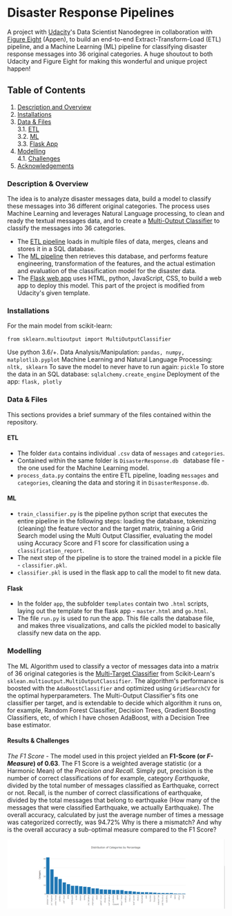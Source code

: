 # Disaster Response Pipelines

A project with [Udacity](https://www.udacity.com/)'s Data Scientist Nanodegree in collaboration with [Figure Eight](https://appen.com/) (Appen), to build an end-to-end Extract-Transform-Load (ETL) pipeline, and a Machine Learning (ML) pipeline for classifying disaster response messages into 36 original categories. A huge shoutout to both Udacity and Figure Eight for making this wonderful and unique project happen!

## Table of Contents

1. [Description and Overview](#description)
2. [Installations](#Installations)
3. [Data & Files](#data) <br>
   3.1. [ETL](#ETL) <br>
   3.2. [ML](#ML) <br>
   3.3. [Flask App](#Flask) <br>
4. [Modelling](#Modelling) <br>
   4.1. [Challenges](#Challenges) <br>
5. [Acknowledgements](#Acknowledgements)

<a name = "description"></a>

### Description & Overview

The idea is to analyze disaster messages data, build a model to classify these messages into 36 different original categories. The process uses Machine Learning and leverages Natural Language processing, to clean and ready the textual messages data, and to create a [Multi-Output Classifier](https://scikit-learn.org/stable/modules/generated/sklearn.multioutput.MultiOutputClassifier.html) to classify the messages into 36 categories.

- The [ETL pipeline](data/process_data.py) loads in multiple files of data, merges, cleans and stores it in a SQL database.
- The [ML pipeline](models/train_classifier.py) then retrieves this database, and performs feature engineering, transformation of the features, and the actual estimation and evaluation of the classification model for the disaster data.
- The [Flask web app](app/run.py) uses HTML, python, JavaScript, CSS, to build a web app to deploy this model. This part of the project is modified from Udacity's given template.

### Installations

For the main model from scikit-learn:

    from sklearn.multioutput import MultiOutputClassifier

Use python 3.6/+.
Data Analysis/Manipulation: `pandas, numpy, matplotlib.pyplot`
Machine Learning and Natural Language Processing: `nltk, sklearn`
To save the model to never have to run again: `pickle`
To store the data in an SQL database: `sqlalchemy.create_engine`
Deployment of the app: `flask, plotly`

<a name="data"></a>

### Data & Files

This sections provides a brief summary of the files contained within the repository.

#### ETL

- The folder `data` contains individual `.csv` data of `messages` and `categories`.
- Contained within the same folder is `DisasterResponse.db ` database file - the one used for the Machine Learning model.
- `process_data.py` contains the entire ETL pipeline, loading `messages` and `categories`, cleaning the data and storing it in `DisasterResponse.db`.

#### ML

- `train_classifier.py` is the pipeline python script that executes the entire pipeline in the following steps: loading the database, tokenizing (cleaning) the feature vector and the target matrix, training a Grid Search model using the Multi Output Classifier, evaluating the model using Accuracy Score and F1 score for classification using a `classification_report`.
- The next step of the pipeline is to store the trained model in a pickle file - `classifier.pkl`.
- `classifier.pkl` is used in the flask app to call the model to fit new data.

#### Flask

- In the folder `app`, the subfolder `templates` contain two `.html` scripts, laying out the template for the flask app - `master.html` and `go.html`.
- The file `run.py` is used to run the app. This file calls the database file, and makes three visualizations, and calls the pickled model to basically classify new data on the app.

### Modelling

The ML Algorithm used to classify a vector of messages data into a matrix of 36 original categories is the [Multi-Target Classifier](https://scikit-learn.org/stable/modules/generated/sklearn.multioutput.MultiOutputClassifier.html) from Scikit-Learn's `sklean.multioutput.MultiOutputClassifier`.
The algorithm's performance is boosted with the `AdaBoostClassifier` and optimized using `GridSearchCV` for the optimal hyperparameters. The Multi-Output Classifier's fits one classifier per target, and is extendable to decide which algorithm it runs on, for example, Random Forest Classifier, Decision Trees, Gradient Boosting Classifiers, etc, of which I have chosen AdaBoost, with a Decision Tree base estimator.

#### Results & Challenges

_The F1 Score_ - The model used in this project yielded an **F1-Score (or _F-Measure_) of 0.63**. The F1 Score is a weighted average statistic (or a Harmonic Mean) of the _Precision and Recall_. Simply put, precision is the number of correct classifications of for example, category _Earthquake_, divided by the total number of messages classified as Earthquake, correct or not. Recall, is the number of correct classifications of earthquake, divided by the total messages that belong to earthquake (How many of the messages that were classified Earthquake, we actually Earthquake).
The overall accuracy, calculated by just the average number of times a message was categorized correctly, was 94.72% Why is there a mismatch? And why is the overall accuracy a sub-optimal measure compared to the F1 Score?

![Categories by Number of Messages](DISASTER_OUTPUT/data_overview/graph_2_categories.png)
